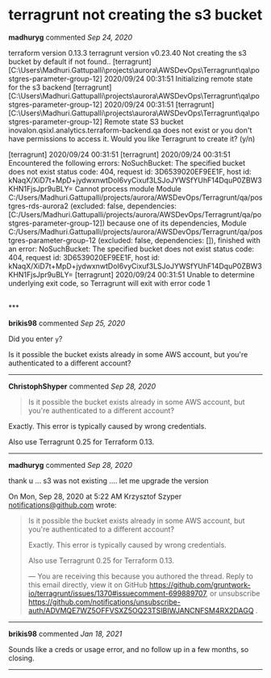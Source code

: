 # terragrunt not creating the s3 bucket

**madhuryg** commented *Sep 24, 2020*

terraform version 0.13.3
terragrunt version v0.23.40
Not creating the s3 bucket by default if not found..
[terragrunt] [C:\Users\Madhuri.Gattupalli\projects\aurora\AWSDevOps\Terragrunt\qa\postgres-parameter-group-12] 2020/09/24 00:31:51 Initializing remote state for the s3 backend
[terragrunt] [C:\Users\Madhuri.Gattupalli\projects\aurora\AWSDevOps\Terragrunt\qa\postgres-parameter-group-12] 2020/09/24 00:31:51 [terragrunt] [C:\Users\Madhuri.Gattupalli\projects\aurora\AWSDevOps\Terragrunt\qa\postgres-parameter-group-12]  Remote state S3 bucket inovalon.qsixl.analytics.terraform-backend.qa does not exist or you don't have permissions to access it. Would you like Terragrunt to create it? (y/n)

[terragrunt] 2020/09/24 00:31:51
[terragrunt] 2020/09/24 00:31:51 Encountered the following errors:
NoSuchBucket: The specified bucket does not exist
        status code: 404, request id: 3D6539020EF9EE1F, host id: kNaqX/XiD7t+MpD+jydwxnwtDoI6vyCixuf3LSJoJYWSfYUhF14DquP0ZBW3KHN1FjsJpr9uBLY=
Cannot process module Module C:/Users/Madhuri.Gattupalli/projects/aurora/AWSDevOps/Terragrunt/qa/postgres-rds-aurora2 (excluded: false, dependencies: [C:/Users/Madhuri.Gattupalli/projects/aurora/AWSDevOps/Terragrunt/qa/postgres-parameter-group-12]) because one of its dependencies, Module C:/Users/Madhuri.Gattupalli/projects/aurora/AWSDevOps/Terragrunt/qa/postgres-parameter-group-12 (excluded: false, dependencies: []), finished with an error: NoSuchBucket: The specified bucket does not exist
        status code: 404, request id: 3D6539020EF9EE1F, host id: kNaqX/XiD7t+MpD+jydwxnwtDoI6vyCixuf3LSJoJYWSfYUhF14DquP0ZBW3KHN1FjsJpr9uBLY=
[terragrunt] 2020/09/24 00:31:51 Unable to determine underlying exit code, so Terragrunt will exit with error code 1

<br />
***


**brikis98** commented *Sep 25, 2020*

Did you enter `y`? 

Is it possible the bucket exists already in some AWS account, but you're authenticated to a different account?
***

**ChristophShyper** commented *Sep 28, 2020*


> Is it possible the bucket exists already in some AWS account, but you're authenticated to a different account?

Exactly. This error is typically caused by wrong credentials.

Also use Terragrunt 0.25 for Terraform 0.13.

***

**madhuryg** commented *Sep 28, 2020*

thank u ... s3 was not existing .... let me upgrade the version

On Mon, Sep 28, 2020 at 5:22 AM Krzysztof Szyper <notifications@github.com>
wrote:

> Is it possible the bucket exists already in some AWS account, but you're
> authenticated to a different account?
>
> Exactly. This error is typically caused by wrong credentials.
>
> Also use Terragrunt 0.25 for Terraform 0.13.
>
> —
> You are receiving this because you authored the thread.
> Reply to this email directly, view it on GitHub
> <https://github.com/gruntwork-io/terragrunt/issues/1370#issuecomment-699889707>,
> or unsubscribe
> <https://github.com/notifications/unsubscribe-auth/ADVMQE7WZ5OFFVSXZ5OQ23TSIBIWJANCNFSM4RX2DAGQ>
> .
>

***

**brikis98** commented *Jan 18, 2021*

Sounds like a creds or usage error, and no follow up in a few months, so closing.
***

